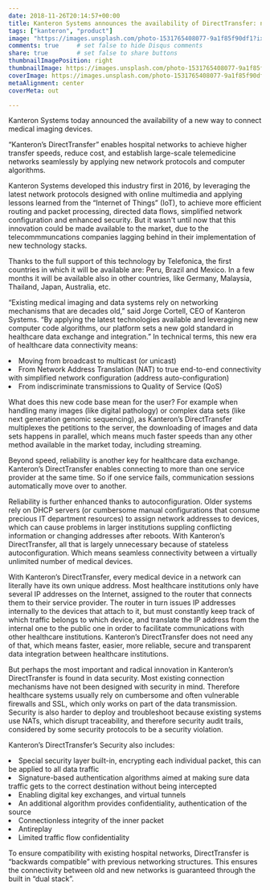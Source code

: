 ```yaml
---
date: 2018-11-26T20:14:57+00:00
title: Kanteron Systems announces the availability of DirectTransfer: no more need for firewalls, SSL or NAT
tags: ["kanteron", "product"]
image: "https://images.unsplash.com/photo-1531765408077-9a1f85f90df1?ixlib=rb-0.3.5&ixid=eyJhcHBfaWQiOjEyMDd9&s=5552dcbc19e44defbe7327577f0a2835&auto=format&fit=crop&w=1352&q=80"
comments: true     # set false to hide Disqus comments
share: true        # set false to share buttons
thumbnailImagePosition: right
thumbnailImage: https://images.unsplash.com/photo-1531765408077-9a1f85f90df1?ixlib=rb-0.3.5&ixid=eyJhcHBfaWQiOjEyMDd9&s=5552dcbc19e44defbe7327577f0a2835&auto=format&fit=crop&w=1352&q=80
coverImage: https://images.unsplash.com/photo-1531765408077-9a1f85f90df1?ixlib=rb-0.3.5&ixid=eyJhcHBfaWQiOjEyMDd9&s=5552dcbc19e44defbe7327577f0a2835&auto=format&fit=crop&w=1352&q=80
metaAlignment: center
coverMeta: out

---
```

<p class="p1">
  Kanteron Systems today announced the availability of a new way to connect medical imaging devices.
</p>
<!--more-->

<p class="p1">
  “Kanteron’s DirectTransfer” enables hospital networks to achieve higher transfer speeds, reduce cost, and establish large-scale telemedicine networks seamlessly by applying new network protocols and computer algorithms.
</p>

<p class="p1">
Kanteron Systems developed this industry first in 2016, by leveraging the latest network protocols designed with online multimedia and applying lessons learned from the “Internet of Things” (IoT), to achieve more efficient routing and packet processing, directed data flows, simplified network configuration and enhanced security. But it wasn't until now that this innovation could be made available to the market, due to the telecommmuncations companies lagging behind in their implementation of new technology stacks.

Thanks to the full support of this technology by Telefonica, the first countries in which it will be available are: Peru, Brazil and Mexico. In a few months it will be available also in other countries, like Germany, Malaysia, Thailand, Japan, Australia, etc.
</p>

<p class="p1">
  “Existing medical imaging and data systems rely on networking mechanisms that are decades old,” said Jorge Cortell, CEO of Kanteron Systems. “By applying the latest technologies available and leveraging new computer code algorithms, our platform sets a new gold standard in healthcare data exchange and integration.” In technical terms, this new era of healthcare data connectivity means:
</p>

<li class="p1">
  Moving from broadcast to multicast (or unicast)
</li>
<li class="p1">
  From Network Address Translation (NAT) to true end-to-end connectivity with simplified network configuration (address auto-configuration)
</li>
<li class="p1">
  From indiscriminate transmissions to Quality of Service (QoS)
</li>

<p class="p1">
  What does this new code base mean for the user? For example when handling many images (like digital pathology) or complex data sets (like next generation genomic sequencing), as Kanteron’s DirectTransfer multiplexes the petitions to the server, the downloading of images and data sets happens in parallel, which means much faster speeds than any other method available in the market today, including streaming.
</p>

<p class="p1">
  Beyond speed, reliability is another key for healthcare data exchange. Kanteron’s DirectTransfer enables connecting to more than one service provider at the same time. So if one service fails, communication sessions automatically move over to another.
</p>

<p class="p1">
  Reliability is further enhanced thanks to autoconfiguration. Older systems rely on DHCP servers (or cumbersome manual configurations that consume precious IT department resources) to assign network addresses to devices, which can cause problems in larger institutions suppling conflicting information or changing addresses after reboots. With Kanteron’s DirectTransfer, all that is largely unnecessary because of stateless autoconfiguration. Which means seamless connectivity between a virtually unlimited number of medical devices.
</p>

<p class="p1">
  With Kanteron’s DirectTransfer, every medical device in a network can literally have its own unique address. Most healthcare institutions only have several IP addresses on the Internet, assigned to the router that connects them to their service provider. The router in turn issues IP addresses internally to the devices that attach to it, but must constantly keep track of which traffic belongs to which device, and translate the IP address from the internal one to the public one in order to facilitate communications with other healthcare institutions. Kanteron’s DirectTransfer does not need any of that, which means faster, easier, more reliable, secure and transparent data integration between healthcare institutions.
</p>

<p class="p1">
  But perhaps the most important and radical innovation in Kanteron’s DirectTransfer is found in data security. Most existing connection mechanisms have not been designed with security in mind. Therefore healthcare systems usually rely on cumbersome and often vulnerable firewalls and SSL, which only works on part of the data transmission. Security is also harder to deploy and troubleshoot because existing systems use NATs, which disrupt traceability, and therefore security audit trails, considered by some security protocols to be a security violation.
</p>

<p class="p1">
  Kanteron’s DirectTransfer’s Security also includes:
</p>

<li class="p1">
  Special security layer built-in, encrypting each individual packet, this can be applied to all data traffic
</li>
<li class="p1">
  Signature-based authentication algorithms aimed at making sure data traffic gets to the correct destination without being intercepted
</li>
<li class="p1">
  Enabling digital key exchanges, and virtual tunnels
</li>
<li class="p1">
  An additional algorithm provides confidentiality, authentication of the source
</li>
<li class="p1">
  Connectionless integrity of the inner packet
</li>
<li class="p1">
  Antireplay
</li>
<li class="p1">
  Limited traffic flow confidentiality
</li>

<p class="p1">
  To ensure compatibility with existing hospital networks, DirectTransfer is “backwards compatible” with previous networking structures. This ensures the connectivity between old and new networks is guaranteed through the built in “dual stack”.
</p>
